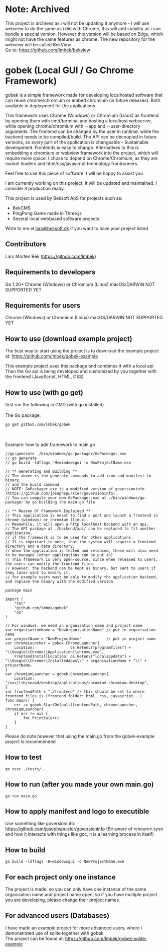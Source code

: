 # Note: Archived
This project is archived as i will not be updating it anymore - I will use webview to do the same as i did with Chrome, this will add stability as i can bundle a special version. However this version will be based on Edge, which might not have the same features as chrome. The new repository for the webview will be called BekView
<br>Go to: 
<a href="https://github.com/lmbek/bekview">
https://github.com/lmbek/bekview
</a>
# gobek (Local GUI / Go Chrome Framework)

gobek is a simple framework made for developing localhosted software that can reuse chrome/chromium or embed chromium (in future releases). Both available in deployment for the applications.

This framework uses Chrome (Windows) or Chromium (Linux) as frontend by opening them with cmd/terminal and hosting a localhost webserver, while opening chrome/chromium with --app and --user-directory arguments. The frontend can be changed by the user in runtime, while the backend needs to be compiled/build. The API can be decoupled in future versions, so every part of the application is changeable - Sustainable development. Frontends is easy to change. Alternatives to this is embedding a chromium or webview framework into the project, which will require more space. I chose to depend on Chrome/Chromium, as they are market leaders and html/css/javascript technology frontrunners.

Feel free to use this piece of software, I will be happy to assist you

I am currently working on this project, it will be updated and maintained. I consider it production ready. 

This project is used by Beksoft ApS for projects such as:
* BekCMS
* PingPong Game made in Three.js
* Several local webbased software projects

Write to me at lars@beksoft.dk if you want to have your project listed

## Contributors
Lars Morten Bek (https://github.com/lmbek)

## Requirements to developers
Go 1.20+
Chrome (Windows) or Chromium (Linux)
macOS/DARWIN NOT SUPPORTED YET

## Requirements for users
Chrome (Windows) or Chromium (Linux)
macOS/DARWIN NOT SUPPORTED YET

## How to use (download example project)
The best way to start using the project is to download the example project at:
https://github.com/lmbek/gobek-example

This example project uses this package and combines it with a local api
Then the Go api is being developed and customized by you together with the frontend (JavaScript, HTML, CSS)

## How to use (with go get)
first run the following in CMD (with go installed) <br><br>
The Go package:

    go get github.com/lmbek/gobek
<br><br>
Example: how to add framework to main.go<br>
	
 	//go:generate ./bin/windows/go-packager/GoPackager.exe
	// go generate
	// go build -ldflags -H=windowsgui -o NewProjectName.exe
	
	// ** Generating and Building **
	// The above is the generate commands to add icon and manifest to binary,
	// and the build command
	// NOTE: GoPackager.exe is a modified version of goversioninfo (https://github.com/josephspurrier/goversioninfo).
	// You can compile your own GoPackager.exe at ./bin/windows/go-packager by go building the main.go file
	
	// ** Reason Of Framework Explained **
	// This application is meant to find a port and launch a frontend in chrome (windows) or chromium (linux).
	// Meanwhile, it will open a http localhost backend with an api.
	// The API package at ./backend/api/ can be replaced to fit another application,
	// if the framework is to be used for other applications.
	// It is important to note, that the system will require a frontend directory and a data directory,
	// when the application is tested and released, these will also need to be managed (other applications can be put in)
	// This framework is very open-source, since when released to users, the users can modify the frontend files.
	// However, the backend can be kept as binary, but sent to users if they later want to modify it,
	// for example users must be able to modify the application backend, and replace the binary with the modified version.
	
	package main
	
	import (
		"fmt"
		"github.com/lmbek/gobek"
		"os"
	)
	
	// For windows, we need an organisation name and project name
	var organisationName = "NewOrganisationName" // put in organisation name
	var projectName = "NewProjectName"           // put in project name
	var chromeLauncher = gobek.ChromeLauncher{
		Location:                os.Getenv("programfiles") + "\\Google\\Chrome\\Application\\chrome.exe",
		FrontendInstallLocation: os.Getenv("localappdata") + "\\Google\\Chrome\\InstalledApps\\" + organisationName + "\\" + projectName,
	}
	var chromiumLauncher = gobek.ChromiumLauncher{
		Location: "/var/lib/snapd/desktop/applications/chromium_chromium.desktop",
	}
	var frontendPath = "./frontend" // this should be set to where frontend files is (frontend folder: html, css, javascript...)
	func main() {
		err := gobek.StartDefault(frontendPath, chromeLauncher, chromiumLauncher)
		if err != nil {
			fmt.Println(err)
		}
	}
Please do note however that using the main.go from the gobek-example project is recommended
## How to test
	go test ./tests/...

## How to run (after you made your own main.go)
    go run main.go

## How to apply manifest and logo to executible
Use something like goversioninfo: https://github.com/josephspurrier/goversioninfo
(Be aware of resource.syso and how it interacts with things like gcc, it is a learning process in itself)

## How to build
	go build -ldflags -H=windowsgui -o NewProjectName.exe

## For each project only one instance
The project is made, so you can only have one instance of the same organisation name and project name open, so if you have multiple project you are developing, please change their project names.

## For advanced users (Databases)
I have made an example project for more advanced users, where i demonstrated use of sqlite together with gobek <br>
The project can be found at: https://github.com/lmbek/gobek-sqlite-example